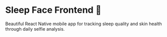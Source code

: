 # Sleep Face Frontend 📱

Beautiful React Native mobile app for tracking sleep quality and skin health through daily selfie analysis.
